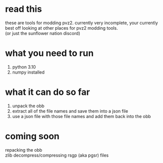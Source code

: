 # read this
these are tools for modding pvz2. 
currently very incomplete,
your currently best off looking at other places for pvz2 modding tools.  
(or just the sunflower nation discord)
# what you need to run
1. python 3.10  
2. numpy installed
# what it can do so far  
1. unpack the obb  
2. extract all of the file names and save them into a json file
3. use a json file with those file names and add them back into the obb  
# coming soon
repacking the obb  
zlib decompress/compressing rsgp (aka pgsr) files
